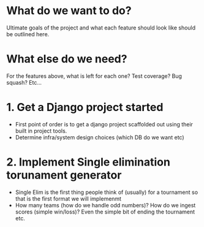 # What do we want to do?
Ultimate goals of the project and what each feature should look like should be outlined here. 

# What else do we need?
For the features above, what is left for each one? Test coverage? Bug squash? Etc...


# 1. Get a Django project started
- First point of order is to get a django project scaffolded out using their built in project tools. 
- Determine infra/system design choices (which DB do we want etc)


# 2. Implement Single elimination torunament generator
- Single Elim is the first thing people think of (usually) for a tournament so that is the first format we will implemenmt
- How many teams (how do we handle odd numbers)? How do we ingest scores (simple win/loss)? Even the simple bit of ending the tournament etc. 
